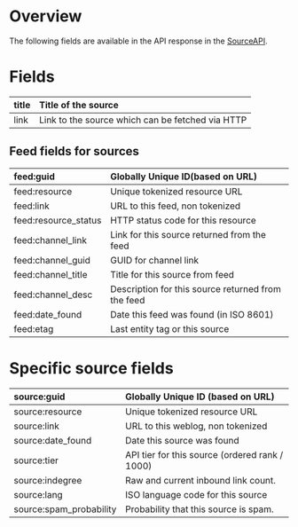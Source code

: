 # Overview #

The following fields are available in the API response in the [SourceAPI](SourceAPI.md).

# Fields #

| title | Title of the source |
|:------|:--------------------|
| link  | Link to the source which can be fetched via HTTP |

## Feed fields for sources ##

| feed:guid | Globally Unique ID(based on URL) |
|:----------|:---------------------------------|
| feed:resource | Unique tokenized resource URL    |
| feed:link | URL to this feed, non tokenized  |
| feed:resource\_status | HTTP status code for this resource |
| feed:channel\_link | Link for this source returned from the feed |
| feed:channel\_guid | GUID for channel link            |
| feed:channel\_title | Title for this source from feed  |
| feed:channel\_desc | Description for this source returned from the feed |
| feed:date\_found | Date this feed was found (in ISO 8601) |
| feed:etag | Last entity tag or this source   |

# Specific source fields #

| source:guid | Globally Unique ID (based on URL) |
|:------------|:----------------------------------|
| source:resource | Unique tokenized resource URL     |
| source:link | URL to this weblog, non tokenized |
| source:date\_found | Date this source was found        |
| source:tier | API tier for this source (ordered rank / 1000) |
| source:indegree | Raw and current inbound link count. |
| source:lang | ISO language code for this source |
| source:spam\_probability | Probability that this source is spam. |